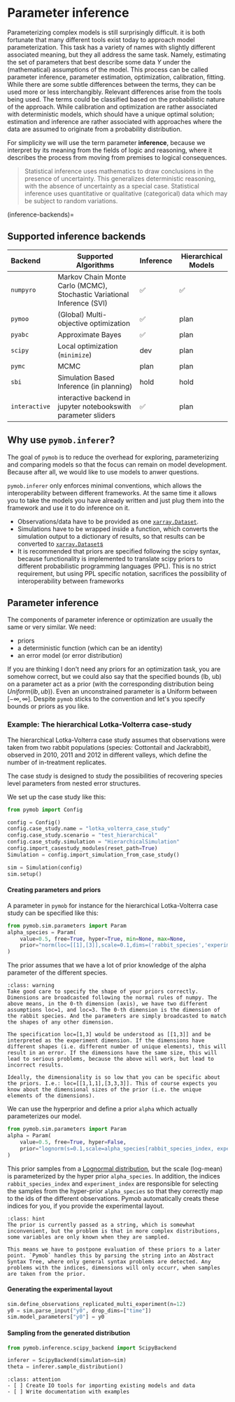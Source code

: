 # Parameter inference

Parameterizing complex models is still surprisingly difficult. it is both fortunate
that many different tools exist today to approach model parameterization. This task
has a variety of names with slightly different associated meaning, but they all
address the same task. Namely, estimating the set of parameters that best describe
some data $Y$ under the (mathematical) assumptions of the model. This process can be called parameter inference, parameter estimation, optimization, calibration, fitting. While there are
some subtle differences between the terms, they can be used more or less interchangibly. Relevant differences arise from the tools being used. The terms could be classified based on the probabilistic nature of the approach. While calibration and optimization are rather associated with deterministic models, which should have a unique optimal solution; estimation and inference are rather associated with approaches where the data are assumed to originate from a probability distribution.

For simplicity we will use the term parameter **inference**, because we interpret by its meaning from the fields of logic and reasoning, where it describes the process from moving from premises to logical consequences. 

> Statistical inference uses mathematics to draw conclusions in the presence of uncertainty. This generalizes deterministic reasoning, with the absence of uncertainty as a special case. Statistical inference uses quantitative or qualitative (categorical) data which may be subject to random variations. 

(inference-backends)=
## Supported inference backends

| Backend | Supported Algorithms | Inference | Hierarchical Models |
| :--- | --- | --- | --- |
| `numpyro` | Markov Chain Monte Carlo (MCMC), Stochastic Variational Inference (SVI) | ✅ | ✅ |
| `pymoo` | (Global) Multi-objective optimization | ✅ | plan |
| `pyabc` | Approximate Bayes | ✅ | plan |
| `scipy` | Local optimization (`minimize`) | dev | plan |
| `pymc` | MCMC | plan | plan |
| `sbi` | Simulation Based Inference (in planning) | hold | hold |
| `interactive ` | interactive backend in jupyter notebookswith parameter sliders | ✅ | plan |

## Why use `pymob.inferer`?

The goal of `pymob` is to reduce the overhead for exploring, parameterizing and comparing
models so that the focus can remain on model development. Because after all, 
we would like to use models to anwer questions.

`pymob.inferer` only enforces minimal conventions, which allows the interoperability between different frameworks. At the same time it allows you to take the models you have already written and just plug them into the framework and use it to do inference on it. 

 + Observations/data have to be provided as one [`xarray.Dataset`](https://docs.xarray.dev/en/stable/generated/xarray.Dataset.html).
 + Simulations have to be wrapped inside a function, which converts the simulation output to a dictionary of results, so that results can be converted to [`xarray.Dataset`s](https://docs.xarray.dev/en/stable/generated/xarray.Dataset.html)
 + It is recommended that priors are specified following the scipy syntax, because functionality is implemented to translate scipy priors to different probabilistic programming languages (PPL). This is no strict requirement, but using PPL specific notation, sacrifices the possibility of interoperability between frameworks

## Parameter inference

The components of parameter inference or optimization are usually the same or very similar. We need: 

- priors
- a deterministic function (which can be an identity)
- an error model (or error distribution)

If you are thinking I don't need any priors for an optimization task, you are somehow correct, but we could also say that the specified bounds (lb, ub) on a parameter act as a prior (with the corresponding distribution being $Uniform(lb, ub)$). Even an unconstrained parameter is a Uniform between $[-\infty, \infty]$. Despite `pymob` sticks to the convention and let's you specify bounds or priors as you like.

### Example: The hierarchical Lotka-Volterra case-study

The hierarchical Lotka-Volterra case study assumes that observations  were taken from two rabbit populations (species: Cottontail and Jackrabbit), observed in 2010, 2011 and 2012 in different valleys, which define the number of in-treatment replicates. 

The case study is designed to study the possibilities of recovering species level parameters from nested error structures.

We set up the case study like this:

```python
from pymob import Config

config = Config()
config.case_study.name = "lotka_volterra_case_study"
config.case_study.scenario = "test_hierarchical"
config.case_study.simulation = "HierarchicalSimulation"
config.import_casestudy_modules(reset_path=True)
Simulation = config.import_simulation_from_case_study()

sim = Simulation(config)
sim.setup()
```

#### Creating parameters and priors

A parameter in `pymob` for instance for the hierarchical Lotka-Volterra case study can be specified like this:

```python
from pymob.sim.parameters import Param
alpha_species = Param(
    value=0.5, free=True, hyper=True, min=None, max=None,
    prior="norm(loc=[[1],[3]],scale=0.1,dims=('rabbit_species','experiment'))"
)
```

The prior assumes that we have a lot of prior knowledge of the alpha parameter of the different species. 

```{admonition} Distribution shapes and dimensionality
:class: warning
Take good care to specify the shape of your priors correctly. Dimensions are broadcasted following the normal rules of numpy. The above means, in the 0-th dimension (axis), we have two different assumptions loc=1, and loc=3. The 0-th dimension is the dimension of the rabbit species. And the parameters are simply broadcasted to match the shapes of any other dimension.

The specification loc=[1,3] would be understood as [[1,3]] and be interpreted as the experiment dimension. If the dimensions have different shapes (i.e. different number of unique elements), this will result in an error. If the dimensions have the same size, this will lead to serious problems, because the above will work, but lead to incorrect results. 

Ideally, the dimensionality is so low that you can be specific about the priors. I.e.: loc=[[1,1,1],[3,3,3]]. This of course expects you know about the dimensional sizes of the prior (i.e. the unique elements of the dimensions). 
```

We can use the hyperprior and define a prior `alpha` which actually parameterizes our model.

```python
from pymob.sim.parameters import Param
alpha = Param(
    value=0.5, free=True, hyper=False,
    prior="lognorm(s=0.1,scale=alpha_species[rabbit_species_index, experiment_index],dims=('id',))"
)
```

This prior samples from a [Lognormal distribution](https://docs.scipy.org/doc/scipy/reference/generated/scipy.stats.lognorm.html#scipy.stats.lognorm), but the scale (log-mean) is parameterized by the hyper prior `alpha_species`. In addition, the indices `rabbit_species_index` and `experiment_index` are responsible for selecting the samples from the hyper-prior `alpha_species` so that they correctly map to the ids of the different observations. Pymob automatically creats these indices for you, if you provide the experimental layout. 


```{admonition} Parsing priors as strings
:class: hint
The prior is currently passed as a string, which is somewhat inconvenient, but the problem is that in more complex distributions, some variables are only known when they are sampled.

This means we have to postpone evaluation of these priors to a later point. `Pymob` handles this by parsing the string into an Abstract Syntax Tree, where only general syntax problems are detected. Any problems with the indices, dimensions will only occurr, when samples are taken from the prior.
```

#### Generating the experimental layout

```python
sim.define_observations_replicated_multi_experiment(n=12) 
y0 = sim.parse_input("y0", drop_dims=["time"])
sim.model_parameters["y0"] = y0
```

#### Sampling from the generated distribution

```python
from pymob.inference.scipy_backend import ScipyBackend

inferer = ScipyBackend(simulation=sim)
theta = inferer.sample_distribution()
```

```{admonition} TODO
:class: attention
- [ ] Create IO tools for importing existing models and data 
- [ ] Write documentation with examples
```